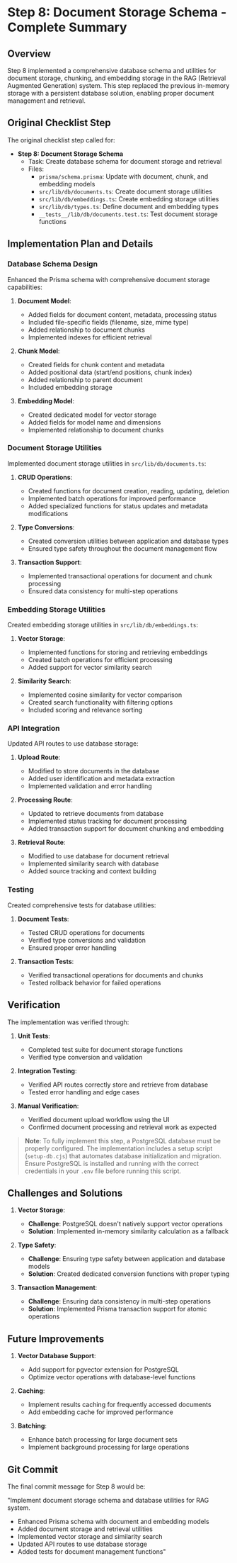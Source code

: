 # Step 8: Document Storage Schema - Complete Summary

## Overview

Step 8 implemented a comprehensive database schema and utilities for document storage, chunking, and embedding storage in the RAG (Retrieval Augmented Generation) system. This step replaced the previous in-memory storage with a persistent database solution, enabling proper document management and retrieval.

## Original Checklist Step

The original checklist step called for:

- **Step 8: Document Storage Schema**
  - Task: Create database schema for document storage and retrieval
  - Files:
    - `prisma/schema.prisma`: Update with document, chunk, and embedding models
    - `src/lib/db/documents.ts`: Create document storage utilities
    - `src/lib/db/embeddings.ts`: Create embedding storage utilities
    - `src/lib/db/types.ts`: Define document and embedding types
    - `__tests__/lib/db/documents.test.ts`: Test document storage functions

## Implementation Plan and Details

### Database Schema Design

Enhanced the Prisma schema with comprehensive document storage capabilities:

1. **Document Model**:

   - Added fields for document content, metadata, processing status
   - Included file-specific fields (filename, size, mime type)
   - Added relationship to document chunks
   - Implemented indexes for efficient retrieval

2. **Chunk Model**:

   - Created fields for chunk content and metadata
   - Added positional data (start/end positions, chunk index)
   - Added relationship to parent document
   - Included embedding storage

3. **Embedding Model**:
   - Created dedicated model for vector storage
   - Added fields for model name and dimensions
   - Implemented relationship to document chunks

### Document Storage Utilities

Implemented document storage utilities in `src/lib/db/documents.ts`:

1. **CRUD Operations**:

   - Created functions for document creation, reading, updating, deletion
   - Implemented batch operations for improved performance
   - Added specialized functions for status updates and metadata modifications

2. **Type Conversions**:

   - Created conversion utilities between application and database types
   - Ensured type safety throughout the document management flow

3. **Transaction Support**:
   - Implemented transactional operations for document and chunk processing
   - Ensured data consistency for multi-step operations

### Embedding Storage Utilities

Created embedding storage utilities in `src/lib/db/embeddings.ts`:

1. **Vector Storage**:

   - Implemented functions for storing and retrieving embeddings
   - Created batch operations for efficient processing
   - Added support for vector similarity search

2. **Similarity Search**:
   - Implemented cosine similarity for vector comparison
   - Created search functionality with filtering options
   - Included scoring and relevance sorting

### API Integration

Updated API routes to use database storage:

1. **Upload Route**:

   - Modified to store documents in the database
   - Added user identification and metadata extraction
   - Implemented validation and error handling

2. **Processing Route**:

   - Updated to retrieve documents from database
   - Implemented status tracking for document processing
   - Added transaction support for document chunking and embedding

3. **Retrieval Route**:
   - Modified to use database for document retrieval
   - Implemented similarity search with database
   - Added source tracking and context building

### Testing

Created comprehensive tests for database utilities:

1. **Document Tests**:

   - Tested CRUD operations for documents
   - Verified type conversions and validation
   - Ensured proper error handling

2. **Transaction Tests**:
   - Verified transactional operations for documents and chunks
   - Tested rollback behavior for failed operations

## Verification

The implementation was verified through:

1. **Unit Tests**:

   - Completed test suite for document storage functions
   - Verified type conversion and validation

2. **Integration Testing**:

   - Verified API routes correctly store and retrieve from database
   - Tested error handling and edge cases

3. **Manual Verification**:
   - Verified document upload workflow using the UI
   - Confirmed document processing and retrieval work as expected

> **Note**: To fully implement this step, a PostgreSQL database must be properly configured. The implementation includes a setup script (`setup-db.cjs`) that automates database initialization and migration. Ensure PostgreSQL is installed and running with the correct credentials in your `.env` file before running this script.

## Challenges and Solutions

1. **Vector Storage**:

   - **Challenge**: PostgreSQL doesn't natively support vector operations
   - **Solution**: Implemented in-memory similarity calculation as a fallback

2. **Type Safety**:

   - **Challenge**: Ensuring type safety between application and database models
   - **Solution**: Created dedicated conversion functions with proper typing

3. **Transaction Management**:
   - **Challenge**: Ensuring data consistency in multi-step operations
   - **Solution**: Implemented Prisma transaction support for atomic operations

## Future Improvements

1. **Vector Database Support**:

   - Add support for pgvector extension for PostgreSQL
   - Optimize vector operations with database-level functions

2. **Caching**:

   - Implement results caching for frequently accessed documents
   - Add embedding cache for improved performance

3. **Batching**:
   - Enhance batch processing for large document sets
   - Implement background processing for large operations

## Git Commit

The final commit message for Step 8 would be:

"Implement document storage schema and database utilities for RAG system.

- Enhanced Prisma schema with document and embedding models
- Added document storage and retrieval utilities
- Implemented vector storage and similarity search
- Updated API routes to use database storage
- Added tests for document management functions"
